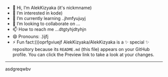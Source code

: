 - 👋 Hi, I’m AlekKizyaka (it's nickmname)
- 👀 I’m interested in kode)
- 🌱 I’m currently learning ..jhmfyujuyj
- 💞️ I’m looking to collaborate on ...
- 📫 How to reach me ...dtgtyhjdtyhjn
- 😄 Pronouns: .)ijfj
- ⚡ Fun fact:)))oprfgviuejf
AlekKizyaka/AlekKizyaka is a ✨ special ✨ repository because its `README.md` (this file) appears on your GitHub profile.
You can click the Preview link to take a look at your changes.
---
asdgreqwbv
